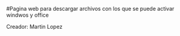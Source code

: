#Pagina web para descargar archivos con los que se puede activar windwos y office

Creador:
Martin Lopez
